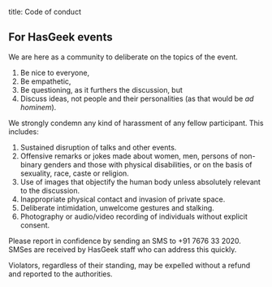title: Code of conduct

## For HasGeek events

We are here as a community to deliberate on the topics of the event.

1. Be nice to everyone,
2. Be empathetic,
3. Be questioning, as it furthers the discussion, but
4. Discuss ideas, not people and their personalities (as that would be _ad hominem_).

We strongly condemn any kind of harassment of any fellow participant. This includes:

1. Sustained disruption of talks and other events.
2. Offensive remarks or jokes made about women, men, persons of non-binary genders and those with physical disabilities, or on the basis of sexuality, race, caste or religion.
3. Use of images that objectify the human body unless absolutely relevant to the discussion.
4. Inappropriate physical contact and invasion of private space.
5. Deliberate intimidation, unwelcome gestures and stalking.
6. Photography or audio/video recording of individuals without explicit consent.

Please report in confidence by sending an SMS to +91 7676 33 2020. SMSes are received by HasGeek staff who can address this quickly.

Violators, regardless of their standing, may be expelled without a refund and reported to the authorities.
